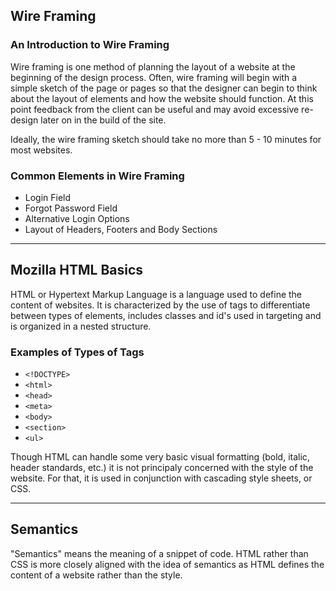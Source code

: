 ## Wire Framing

### An Introduction to Wire Framing

Wire framing is one method of planning the layout of a website at the beginning of the design process.  Often, wire framing will begin with a simple sketch of the page or pages so that the designer can begin to think about the layout of elements and how the website should function.  At this point feedback from the client can be useful and may avoid excessive re-design later on in the build of the site.

Ideally, the wire framing sketch should take no more than 5 - 10 minutes for most websites.

### Common Elements in Wire Framing
- Login Field
- Forgot Password Field
- Alternative Login Options
- Layout of Headers, Footers and Body Sections

---

## Mozilla HTML Basics

HTML or Hypertext Markup Language is a language used to define the content of websites.  It is characterized by the use of tags to differentiate between types of elements, includes classes and id's used in targeting and is organized in a nested structure.

### Examples of Types of Tags
- `<!DOCTYPE>`
- `<html>`
- `<head>`
- `<meta>`
- `<body>`
- `<section>`
- `<ul>`

Though HTML can handle some very basic visual formatting (bold, italic, header standards, etc.) it is not principaly concerned with the style of the website.  For that, it is used in conjunction with cascading style sheets, or CSS.

---

## Semantics

"Semantics" means the meaning of a snippet of code.  HTML rather than CSS is more closely aligned with the idea of semantics as HTML defines the content of a website rather than the style.

